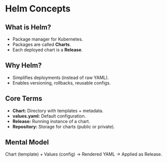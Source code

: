 # Helm Concepts

## What is Helm?

- Package manager for Kubernetes.
- Packages are called **Charts**.
- Each deployed chart is a **Release**.

## Why Helm?

- Simplifies deployments (instead of raw YAML).
- Enables versioning, rollbacks, reusable configs.

## Core Terms

- **Chart:** Directory with templates + metadata.
- **values.yaml:** Default configuration.
- **Release:** Running instance of a chart.
- **Repository:** Storage for charts (public or private).

## Mental Model

Chart (template) + Values (config) → Rendered YAML → Applied as Release.
